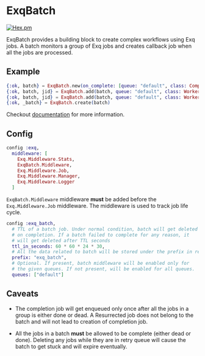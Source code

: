 # ExqBatch

[![Hex.pm](https://img.shields.io/hexpm/v/exq_batch.svg)](https://hex.pm/packages/exq_batch)

ExqBatch provides a building block to create complex workflows using
Exq jobs. A batch monitors a group of Exq jobs and creates callback
job when all the jobs are processed.

## Example

```elixir
{:ok, batch} = ExqBatch.new(on_complete: [queue: "default", class: CompletionWorker, args: ["complete"]])
{:ok, batch, jid} = ExqBatch.add(batch, queue: "default", class: Worker, args: [1])
{:ok, batch, jid} = ExqBatch.add(batch, queue: "default", class: Worker, args: [2])
{:ok, _batch} = ExqBatch.create(batch)
```

Checkout [documentation](https://hexdocs.pm/exq_batch/ExqBatch.html)
for more information.

## Config

```elixir
config :exq,
  middleware: [
    Exq.Middleware.Stats,
    ExqBatch.Middleware,
    Exq.Middleware.Job,
    Exq.Middleware.Manager,
    Exq.Middleware.Logger
  ]
```

`ExqBatch.Middleware` middleware **must** be added before the
`Exq.Middleware.Job` middleware. The middleware is used to track job
life cycle.

```elixir
config :exq_batch,
  # TTL of a batch job. Under normal condition, batch will get deleted
  # on completion. If a batch failed to complete for any reason, it
  # will get deleted after TTL seconds
  ttl_in_seconds: 60 * 60 * 24 * 30,
  # All the data related to batch will be stored under the prefix in redis
  prefix: "exq_batch",
  # Optional. If present, batch middleware will be enabled only for
  # the given queues. If not present, will be enabled for all queues.
  queues: ["default"]
```

## Caveats

* The completion job will get enqueued only once after all the jobs in
  a group is either done or dead. A Resurrected job does not belong to
  the batch and will not lead to creation of completion job.

* All the jobs in a batch **must** be allowed to be complete (either
  dead or done). Deleting any jobs while they are in retry queue will
  cause the batch to get stuck and will expire eventually.
